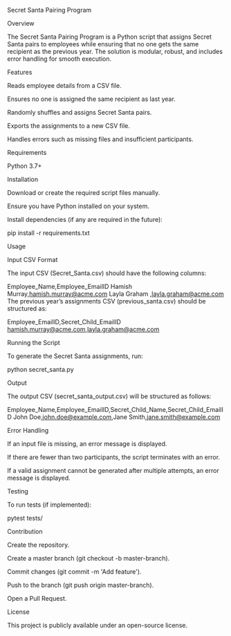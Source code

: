 Secret Santa Pairing Program

Overview

The Secret Santa Pairing Program is a Python script that assigns Secret Santa pairs to employees while ensuring that no one gets the same recipient as the previous year. The solution is modular, robust, and includes error handling for smooth execution.

Features

Reads employee details from a CSV file.

Ensures no one is assigned the same recipient as last year.

Randomly shuffles and assigns Secret Santa pairs.

Exports the assignments to a new CSV file.

Handles errors such as missing files and insufficient participants.

Requirements

Python 3.7+

Installation

Download or create the required script files manually.

Ensure you have Python installed on your system.

Install dependencies (if any are required in the future):

pip install -r requirements.txt

Usage

Input CSV Format

The input CSV (Secret_Santa.csv) should have the following columns:

Employee_Name,Employee_EmailID
Hamish Murray,hamish.murray@acme.com
Layla Graham
,layla.graham@acme.com
The previous year’s assignments CSV (previous_santa.csv) should be structured as:

Employee_EmailID,Secret_Child_EmailID
hamish.murray@acme.com,layla.graham@acme.com

Running the Script

To generate the Secret Santa assignments, run:

python secret_santa.py

Output

The output CSV (secret_santa_output.csv) will be structured as follows:

Employee_Name,Employee_EmailID,Secret_Child_Name,Secret_Child_EmailID
John Doe,john.doe@example.com,Jane Smith,jane.smith@example.com

Error Handling

If an input file is missing, an error message is displayed.

If there are fewer than two participants, the script terminates with an error.

If a valid assignment cannot be generated after multiple attempts, an error message is displayed.

Testing

To run tests (if implemented):

pytest tests/

Contribution

Create the repository.

Create a master branch (git checkout -b master-branch).

Commit changes (git commit -m 'Add feature').

Push to the branch (git push origin master-branch).

Open a Pull Request.

License

This project is publicly available under an open-source license.
